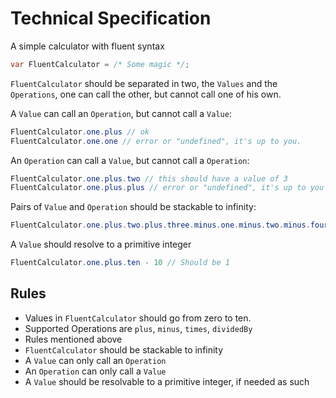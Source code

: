 # Technical Specification

A simple calculator with fluent syntax

```csharp
var FluentCalculator = /* Some magic */;
```

`FluentCalculator` should be separated in two, the `Values` and the `Operations`, one can call the other, but cannot call one of his own.

A `Value` can call an `Operation`, but cannot call a `Value`:

```csharp
FluentCalculator.one.plus // ok
FluentCalculator.one.one // error or "undefined", it's up to you.
```

An `Operation` can call a `Value`, but cannot call a `Operation`:

```csharp
FluentCalculator.one.plus.two // this should have a value of 3 
FluentCalculator.one.plus.plus // error or "undefined", it's up to you
```

Pairs of `Value` and `Operation` should be stackable to infinity:

```csharp
FluentCalculator.one.plus.two.plus.three.minus.one.minus.two.minus.four // Should be -1
```

A `Value` should resolve to a primitive integer

```csharp
FluentCalculator.one.plus.ten - 10 // Should be 1
```

## Rules

* Values in `FluentCalculator` should go from zero to ten.
* Supported Operations are `plus`, `minus`, `times`, `dividedBy`
* Rules mentioned above
* `FluentCalculator` should be stackable to infinity
* A `Value` can only call an `Operation`
* An `Operation` can only call a `Value`
* A `Value` should be resolvable to a primitive integer, if needed as such
